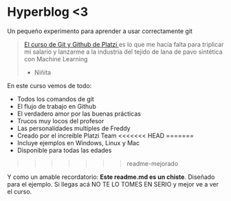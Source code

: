 # Hyperblog <3
Un pequeño experimento para aprender a usar correctamente git
> [El curso de Git y Github de Platzi ](https://platzi.com/clases/git-github/ "El curso de Git y Github de Platzi ") es lo que me hacía falta para triplicar mi salario y lanzarme a la industria del tejido de lana de pavo sintética con Machine Learning
> - Niñita

En este curso vemos de todo:
- Todos los comandos de git
- El flujo de trabajo en Github
- El verdadero amor por las buenas prácticas
- Trucos muy locos del profesor
- Las personalidades multiples de Freddy
- Creado por el increible Platzi Team
<<<<<<< HEAD
=======
- Incluye ejemplos en Windows, Linux y Mac
- Disponible para todas las edades
>>>>>>> readme-mejorado

Y como un amable recordatorio: **Este readme.md es un chiste**. Diseñado para el ejemplo. Si llegas acá NO TE LO TOMES EN SERIO y mejor ve a ver el curso.